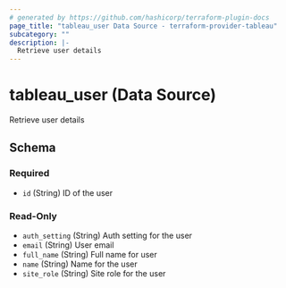 ```yaml
---
# generated by https://github.com/hashicorp/terraform-plugin-docs
page_title: "tableau_user Data Source - terraform-provider-tableau"
subcategory: ""
description: |-
  Retrieve user details
---
```


# tableau_user (Data Source)

Retrieve user details



<!-- schema generated by tfplugindocs -->
## Schema

### Required

- `id` (String) ID of the user

### Read-Only

- `auth_setting` (String) Auth setting for the user
- `email` (String) User email
- `full_name` (String) Full name for user
- `name` (String) Name for the user
- `site_role` (String) Site role for the user


